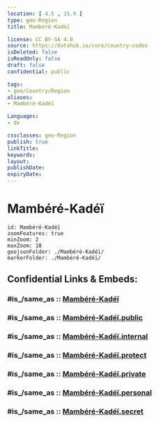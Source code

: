```yaml
---
location: [ 4.5 , 15.9 ] 
type: geo-Region
title: Mambéré-Kadéï

license: CC BY-SA 4.0
source: https://datahub.io/core/country-codes
isDeleted: false
isReadOnly: false
draft: false
confidential: public

tags:
- geo/Country/Region
aliases:
- Mambéré-Kadéï

Languages:
- de

cssclasses: geo-Region
publish: true
linkTitle: 
keywords: 
layout: 
publishDate: 
expiryDate: 
---
```


# Mambéré-Kadéï

```leaflet
id: Mambéré-Kadéï
zoomFeatures: true 
minZoom: 2 
maxZoom: 18
geojsonFolder: ./Mambéré-Kadéï/
markerFolder: ./Mambéré-Kadéï/
```


## Confidential Links & Embeds: 

### #is_/same_as :: [Mambéré-Kadéï](/_Standards/Earth/Continent/Africa/Africa~Central/Central_African_Rep/prefectures~Central_African_Rep/Mambéré-Kadéï.md) 

### #is_/same_as :: [Mambéré-Kadéï.public](/_public/Earth/Continent/Africa/Africa~Central/Central_African_Rep/prefectures~Central_African_Rep/Mambéré-Kadéï.public.md) 

### #is_/same_as :: [Mambéré-Kadéï.internal](/_internal/Earth/Continent/Africa/Africa~Central/Central_African_Rep/prefectures~Central_African_Rep/Mambéré-Kadéï.internal.md) 

### #is_/same_as :: [Mambéré-Kadéï.protect](/_protect/Earth/Continent/Africa/Africa~Central/Central_African_Rep/prefectures~Central_African_Rep/Mambéré-Kadéï.protect.md) 

### #is_/same_as :: [Mambéré-Kadéï.private](/_private/Earth/Continent/Africa/Africa~Central/Central_African_Rep/prefectures~Central_African_Rep/Mambéré-Kadéï.private.md) 

### #is_/same_as :: [Mambéré-Kadéï.personal](/_personal/Earth/Continent/Africa/Africa~Central/Central_African_Rep/prefectures~Central_African_Rep/Mambéré-Kadéï.personal.md) 

### #is_/same_as :: [Mambéré-Kadéï.secret](/_secret/Earth/Continent/Africa/Africa~Central/Central_African_Rep/prefectures~Central_African_Rep/Mambéré-Kadéï.secret.md)

